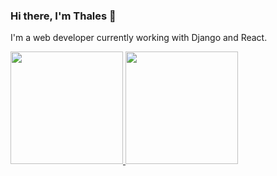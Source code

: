 ### Hi there, I'm Thales 👋

I'm a web developer currently working with Django and React.

<div>
  <a href="https://github.com/alexRicc2">
  <img height="180em" src="https://github-readme-stats.vercel.app/api?username=thalescr&show_icons=true&theme=midnight-purple&include_all_commits=true&count_private=true"/>
  <img height="180em" src="https://github-readme-stats.vercel.app/api/top-langs/?username=thalescr&layout=compact&theme=midnight-purple"/>
</div>
 
